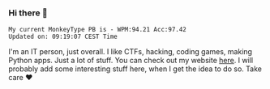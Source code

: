 ### Hi there 👋
<!-- PB START -->
```
My current MonkeyType PB is - WPM:94.21 Acc:97.42
Updated on: 09:19:07 CEST Time
```
<!-- PB END -->
I'm an IT person, just overall. I like CTFs, hacking, coding games, making Python apps. Just a lot of stuff.
You can check out my website [here](https://skill3472.github.io/).
I will probably add some interesting stuff here, when I get the idea to do so. Take care ❤️
